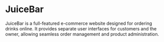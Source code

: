 # JuiceBar
JuiceBar is a full-featured e-commerce website designed for ordering drinks online. It provides separate user interfaces for customers and the owner, allowing seamless order management and product administration.
